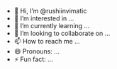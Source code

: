 - 👋 Hi, I’m @rushiinvimatic
- 👀 I’m interested in ...
- 🌱 I’m currently learning ...
- 💞️ I’m looking to collaborate on ...
- 📫 How to reach me ...
- 😄 Pronouns: ...
- ⚡ Fun fact: ...

<!---
rushiinvimatic/rushiinvimatic is a ✨ special ✨ repository because its `README.md` (this file) appears on your GitHub profile.
You can click the Preview link to take a look at your changes.
--->
